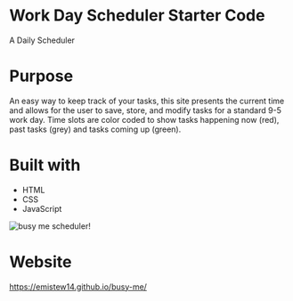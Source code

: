 # Work Day Scheduler Starter Code
A Daily Scheduler

# Purpose

An easy way to keep track of your tasks, this site presents the current time and allows for the user to save, store, and modify tasks for a standard 9-5 work day. Time slots are color coded to show tasks happening now (red), past tasks (grey) and tasks coming up (green). 

# Built with
* HTML
* CSS
* JavaScript

![busy me scheduler!](https://user-images.githubusercontent.com/77601180/110255304-39470900-7f50-11eb-983a-b8131e3edc93.png)


# Website
https://emistew14.github.io/busy-me/

